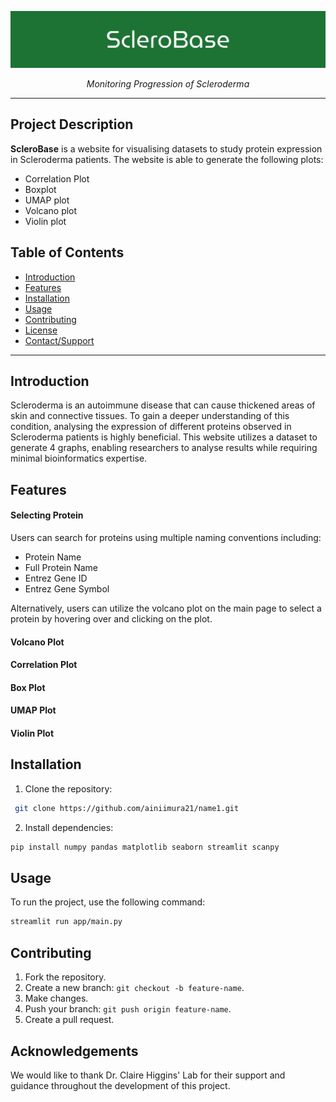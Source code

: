
<p align="center">
  <img src="assets/logo.png" alt="ScleroBase Logo" width="800" />
</p>

<p align="center">
  <i>  Monitoring Progression of Scleroderma </i>
</p>

---
## Project Description
**ScleroBase** is a website for visualising datasets to study protein expression in Scleroderma patients. The website is able to 
generate the following plots:
- Correlation Plot
- Boxplot
- UMAP plot
- Volcano plot
- Violin plot


## Table of Contents

- [Introduction](#introduction)
- [Features](#features)
- [Installation](#installation)
- [Usage](#usage)
- [Contributing](#contributing)
- [License](#license)
- [Contact/Support](#contact)
  
---

## Introduction

Scleroderma is an autoimmune disease that can cause thickened areas of skin and connective tissues. To gain a deeper
understanding of this condition, analysing the expression of different proteins observed in Scleroderma patients is 
highly beneficial.
This website utilizes a dataset to generate 4 graphs, enabling researchers to analyse results while requiring
minimal bioinformatics expertise.


## Features

#### Selecting Protein
Users can search for proteins using multiple naming conventions including:
- Protein Name
- Full Protein Name
- Entrez Gene ID
- Entrez Gene Symbol

Alternatively, users can utilize the volcano plot on the main page to select a protein by hovering over and clicking 
on the plot.
#### Volcano Plot

#### Correlation Plot

#### Box Plot

#### UMAP Plot

#### Violin Plot

## Installation

1. Clone the repository:
```bash
 git clone https://github.com/ainiimura21/name1.git
```

2. Install dependencies:
```bash
pip install numpy pandas matplotlib seaborn streamlit scanpy
 ```

## Usage

To run the project, use the following command:
```bash
streamlit run app/main.py
```

## Contributing

1. Fork the repository.
2. Create a new branch: `git checkout -b feature-name`.
3. Make changes.
4. Push your branch: `git push origin feature-name`.
5. Create a pull request.

## Acknowledgements

We would like to thank Dr. Claire Higgins' Lab for their support and guidance throughout the development of this project. 
